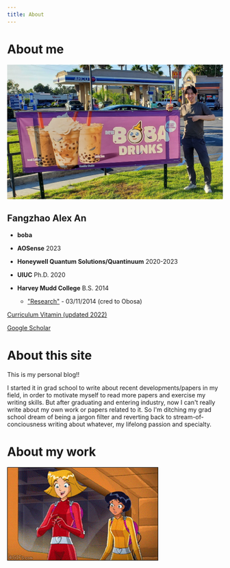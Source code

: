 ```yaml
---
title: About
---
```



# About me

![alex an](/assets/images/itsme2023.jpg)

## Fangzhao Alex An

- **boba**

- **AOSense** 2023
- **Honeywell Quantum Solutions/Quantinuum** 2020-2023
- **UIUC** Ph.D. 2020
- **Harvey Mudd College** B.S. 2014
    - ["Research"](/assets/vids/rotatinglight.mp4) - 03/11/2014 (cred to Obosa)


[Curriculum Vitamin (updated 2022)](/assets/docs/AlexAnResume2022.pdf)

[Google Scholar](https://scholar.google.com/citations?user=W4q3bs0AAAAJ&hl=en)

# About this site

This is my personal blog!!

I started it in grad school to write about recent developments/papers in my field, in order to motivate myself to read more papers and exercise my writing skills. But after graduating and entering industry, now I can't really write about my own work or papers related to it. So I'm ditching my grad school dream of being a jargon filter and reverting back to stream-of-conciousness writing about whatever, my lifelong passion and specialty.


# About my work
![TOTALLY](/assets/vids/lasers.gif)
